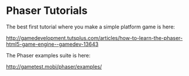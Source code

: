 Phaser Tutorials
================

The best first tutorial where you make a simple platform game is here:

http://gamedevelopment.tutsplus.com/articles/how-to-learn-the-phaser-html5-game-engine--gamedev-13643

The Phaser examples suite is here:

http://gametest.mobi/phaser/examples/


